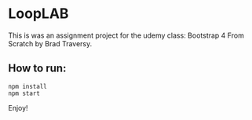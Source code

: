 # LoopLAB

This is was an assignment project for the udemy class: Bootstrap 4 From Scratch by Brad Traversy. 

## How to run:

```
npm install
npm start
```

Enjoy!